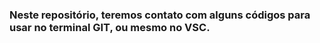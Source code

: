 ### Neste repositório, teremos contato com alguns códigos para usar no terminal GIT, ou mesmo no VSC.